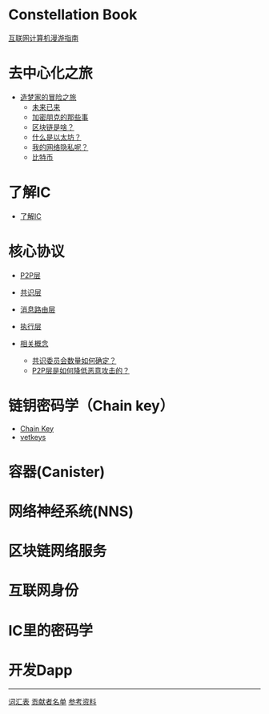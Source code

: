 # Constellation Book

[互联网计算机漫游指南](about.md)

# 去中心化之旅

- [造梦家的冒险之旅](0.去中心化之旅/造梦家的冒险之旅.md)
  - [未来已来](0.去中心化之旅/未来已来.md)
  - [加密朋克的那些事](0.去中心化之旅/加密朋克的那些事.md)
  - [区块链是啥？](0.去中心化之旅/区块链是啥？.md)
  - [什么是以太坊？](0.去中心化之旅/什么是以太坊？.md)
  - [我的网络隐私呢？](0.去中心化之旅/我的网络隐私呢？.md)
  - [比特币](0.去中心化之旅/比特币.md)

# 了解IC

- [了解IC](1.了解IC/1.了解IC.md)

# 核心协议

- [P2P层](2.核心协议/1.P2P层.md)
- [共识层](2.核心协议/2.共识层.md)
- [消息路由层](2.核心协议/3.消息路由层.md)
- [执行层](2.核心协议/4.执行层.md)

- [相关概念](2.核心协议/相关概念介绍/简介.md)
  - [共识委员会数量如何确定？](2.核心协议/相关概念介绍/共识委员会数量如何确定？.md)
  - [P2P层是如何降低恶意攻击的？](2.核心协议/相关概念介绍/P2P层是如何降低恶意攻击的？.md)

# 链钥密码学（Chain key）
- [Chain Key]()
- [vetkeys](3.链钥密码学(ChainKey)/VetKeys.md)

# 容器(Canister)


# 网络神经系统(NNS)


# 区块链网络服务


# 互联网身份


# IC里的密码学


# 开发Dapp




---
[词汇表](词汇表.md)
[贡献者名单](贡献者名单.md)
[参考资料](参考资料.md)

